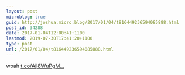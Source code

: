 ```yaml
---
layout: post
microblog: true
guid: http://joshua.micro.blog/2017/01/04/t816449236594085888.html
post_id: 34288
date: 2017-01-04T12:00:41+1100
lastmod: 2019-07-30T17:41:20+1100
type: post
url: /2017/01/04/t816449236594085888.html
---
```

woah [t.co/Ajl8WuPgM...](https://t.co/Ajl8WuPgMh)
